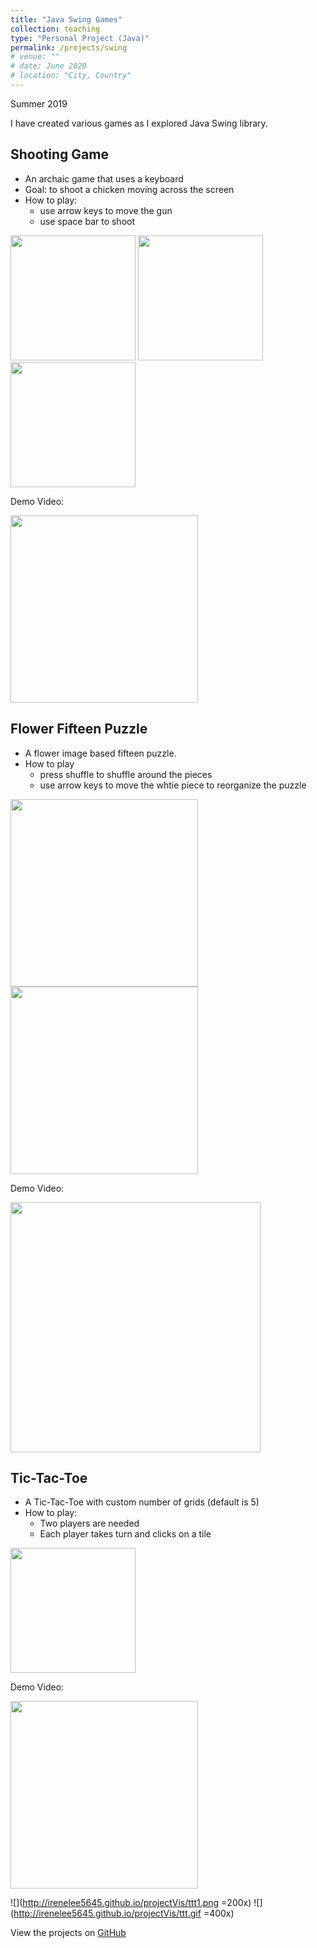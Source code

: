 ```yaml
---
title: "Java Swing Games"
collection: teaching
type: "Personal Project (Java)"
permalink: /projects/swing
# venue: ""
# date: June 2020
# location: "City, Country"
---
```

Summer 2019

I have created various games as I explored Java Swing library.

## Shooting Game
* An archaic game that uses a keyboard
* Goal: to shoot a chicken moving across the screen
* How to play:
    * use arrow keys to move the gun
    * use space bar to shoot

<img src="http://irenelee5645.github.io/projectVis/cc0.png" width="200"> <img src="http://irenelee5645.github.io/projectVis/cc2.png" width="200"> <img src="http://irenelee5645.github.io/projectVis/cc3.png" width="200">

Demo Video:

<img src="http://irenelee5645.github.io/projectVis/cc.gif" width="300">



## Flower Fifteen Puzzle
* A flower image based fifteen puzzle.
* How to play
    * press shuffle to shuffle around the pieces
    * use arrow keys to move the whtie piece to reorganize the puzzle

<img src="http://irenelee5645.github.io/projectVis/5p1.png" width="300"> <img src="http://irenelee5645.github.io/projectVis/5p2.png" width="300"> 

Demo Video:

<img src="http://irenelee5645.github.io/projectVis/5p.gif" width="400">

## Tic-Tac-Toe
* A Tic-Tac-Toe with custom number of grids (default is 5)
* How to play:
    * Two players are needed
    * Each player takes turn and clicks on a tile


<img src="http://irenelee5645.github.io/projectVis/ttt1.png" width="200"> 

Demo Video: 

<img src="http://irenelee5645.github.io/projectVis/ttt.gif" width="300">

![](http://irenelee5645.github.io/projectVis/ttt1.png =200x)
![](http://irenelee5645.github.io/projectVis/ttt.gif =400x)

View the projects on [GitHub](https://github.com/irenelee5645/Java-Swing-Games/tree/master/Swing%20Games)
